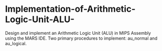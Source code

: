 # Implementation-of-Arithmetic-Logic-Unit-ALU-
Design and implement an Arithmetic Logic Unit (ALU) in MIPS Assembly using the MARS IDE. Two primary procedures to implement: au_normal and au_logical.
